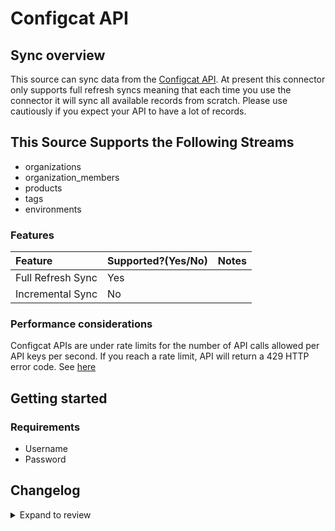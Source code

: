 # Configcat API

## Sync overview

This source can sync data from the [Configcat API](https://api.configcat.com/docs). At present this connector only supports full refresh syncs meaning that each time you use the connector it will sync all available records from scratch. Please use cautiously if you expect your API to have a lot of records.

## This Source Supports the Following Streams

- organizations
- organization_members
- products
- tags
- environments

### Features

| Feature           | Supported?\(Yes/No\) | Notes |
| :---------------- | :------------------- | :---- |
| Full Refresh Sync | Yes                  |       |
| Incremental Sync  | No                   |       |

### Performance considerations

Configcat APIs are under rate limits for the number of API calls allowed per API keys per second. If you reach a rate limit, API will return a 429 HTTP error code. See [here](https://api.configcat.com/docs/#section/Throttling-and-rate-limits)

## Getting started

### Requirements

- Username
- Password

## Changelog

<details>
  <summary>Expand to review</summary>

| Version | Date       | Pull Request                                              | Subject                                     |
| :------ | :--------- | :-------------------------------------------------------- | :------------------------------------------ |
| 0.1.3 | 2024-06-20 | [39710](https://github.com/airbytehq/airbyte/pull/39710) | Update dependencies |
| 0.1.2 | 2024-06-06 | [39230](https://github.com/airbytehq/airbyte/pull/39230) | [autopull] Upgrade base image to v1.2.2 |
| 0.1.1 | 2024-05-21 | [38547](https://github.com/airbytehq/airbyte/pull/38547) | [autopull] base image + poetry + up_to_date |
| 0.1.0   | 2022-10-30 | [#18649](https://github.com/airbytehq/airbyte/pull/18649) | 🎉 New Source: Configcat API [low-code CDK] |

</details>
